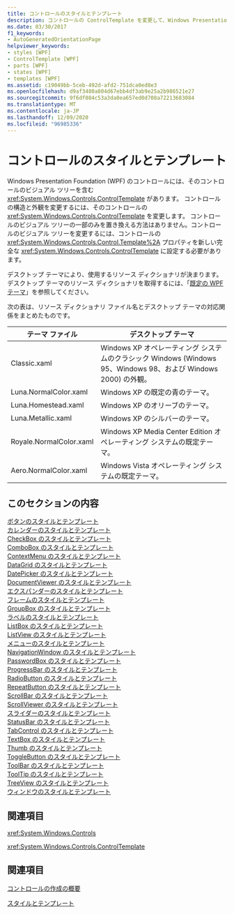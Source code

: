 ```yaml
---
title: コントロールのスタイルとテンプレート
description: コントロールの ControlTemplate を変更して、Windows Presentation Foundation コントロールの構造と外観を変更する方法について学習します。
ms.date: 03/30/2017
f1_keywords:
- AutoGeneratedOrientationPage
helpviewer_keywords:
- styles [WPF]
- ControlTemplate [WPF]
- parts [WPF]
- states [WPF]
- templates [WPF]
ms.assetid: c19049bb-5ceb-492d-afd2-751dca0ed8e3
ms.openlocfilehash: d9af3480a804d67ebb4df3ab9e25a2b986521e27
ms.sourcegitcommit: 9f6df084c53a3da0ea657ed0d708a72213683084
ms.translationtype: MT
ms.contentlocale: ja-JP
ms.lasthandoff: 12/09/2020
ms.locfileid: "96985336"
---
```

# <a name="control-styles-and-templates"></a>コントロールのスタイルとテンプレート
Windows Presentation Foundation (WPF) のコントロールには、そのコントロールのビジュアル ツリーを含む <xref:System.Windows.Controls.ControlTemplate> があります。 コントロールの構造と外観を変更するには、そのコントロールの <xref:System.Windows.Controls.ControlTemplate> を変更します。 コントロールのビジュアル ツリーの一部のみを置き換える方法はありません。コントロールのビジュアル ツリーを変更するには、コントロールの <xref:System.Windows.Controls.Control.Template%2A> プロパティを新しい完全な <xref:System.Windows.Controls.ControlTemplate> に設定する必要があります。  
  
 デスクトップ テーマにより、使用するリソース ディクショナリが決まります。 デスクトップ テーマのリソース ディクショナリを取得するには、「[既定の WPF テーマ](https://github.com/Microsoft/WPF-Samples/tree/master/Graphics/2DTransforms)」を参照してください。  
  
 次の表は、リソース ディクショナリ ファイル名とデスクトップ テーマの対応関係をまとめたものです。  
  
|テーマ ファイル|デスクトップ テーマ|  
|----------------|-------------------|  
|Classic.xaml|Windows XP オペレーティング システムのクラシック Windows (Windows 95、Windows 98、および Windows 2000) の外観。|  
|Luna.NormalColor.xaml|Windows XP の既定の青のテーマ。|  
|Luna.Homestead.xaml|Windows XP のオリーブのテーマ。|  
|Luna.Metallic.xaml|Windows XP のシルバーのテーマ。|  
|Royale.NormalColor.xaml|Windows XP Media Center Edition オペレーティング システムの既定テーマ。|  
|Aero.NormalColor.xaml|Windows Vista オペレーティング システムの既定テーマ。|  
  
## <a name="in-this-section"></a>このセクションの内容  
 [ボタンのスタイルとテンプレート](button-styles-and-templates.md)  
 [カレンダーのスタイルとテンプレート](calendar-styles-and-templates.md)  
 [CheckBox のスタイルとテンプレート](checkbox-styles-and-templates.md)  
 [ComboBox のスタイルとテンプレート](combobox-styles-and-templates.md)  
 [ContextMenu のスタイルとテンプレート](contextmenu-styles-and-templates.md)  
 [DataGrid のスタイルとテンプレート](datagrid-styles-and-templates.md)  
 [DatePicker のスタイルとテンプレート](datepicker-styles-and-templates.md)  
 [DocumentViewer のスタイルとテンプレート](documentviewer-styles-and-templates.md)  
 [エクスパンダーのスタイルとテンプレート](expander-styles-and-templates.md)  
 [フレームのスタイルとテンプレート](frame-styles-and-templates.md)  
 [GroupBox のスタイルとテンプレート](groupbox-styles-and-templates.md)  
 [ラベルのスタイルとテンプレート](label-styles-and-templates.md)  
 [ListBox のスタイルとテンプレート](listbox-styles-and-templates.md)  
 [ListView のスタイルとテンプレート](listview-styles-and-templates.md)  
 [メニューのスタイルとテンプレート](menu-styles-and-templates.md)  
 [NavigationWindow のスタイルとテンプレート](navigationwindow-styles-and-templates.md)  
 [PasswordBox のスタイルとテンプレート](passwordbox-styles-and-templates.md)  
 [ProgressBar のスタイルとテンプレート](progressbar-styles-and-templates.md)  
 [RadioButton のスタイルとテンプレート](radiobutton-styles-and-templates.md)  
 [RepeatButton のスタイルとテンプレート](repeatbutton-styles-and-templates.md)  
 [ScrollBar のスタイルとテンプレート](scrollbar-styles-and-templates.md)  
 [ScrollViewer のスタイルとテンプレート](scrollviewer-styles-and-templates.md)  
 [スライダーのスタイルとテンプレート](slider-styles-and-templates.md)  
 [StatusBar のスタイルとテンプレート](statusbar-styles-and-templates.md)  
 [TabControl のスタイルとテンプレート](tabcontrol-styles-and-templates.md)  
 [TextBox のスタイルとテンプレート](textbox-styles-and-templates.md)  
 [Thumb のスタイルとテンプレート](thumb-styles-and-templates.md)  
 [ToggleButton のスタイルとテンプレート](togglebutton-styles-and-templates.md)  
 [ToolBar のスタイルとテンプレート](toolbar-styles-and-templates.md)  
 [ToolTip のスタイルとテンプレート](tooltip-styles-and-templates.md)  
 [TreeView のスタイルとテンプレート](treeview-styles-and-templates.md)  
 [ウィンドウのスタイルとテンプレート](window-styles-and-templates.md)  
  
## <a name="reference"></a>関連項目  
 <xref:System.Windows.Controls>  
  
 <xref:System.Windows.Controls.ControlTemplate>  
  
## <a name="related-sections"></a>関連項目  
 [コントロールの作成の概要](control-authoring-overview.md)  
  
 [スタイルとテンプレート](/dotnet/desktop-wpf/fundamentals/styles-templates-overview)
